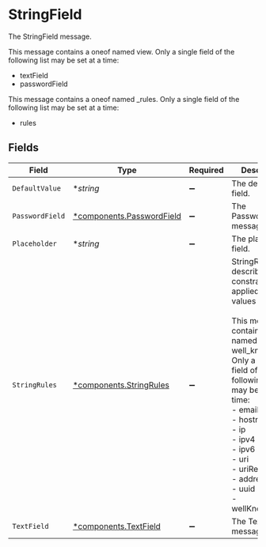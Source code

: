 # StringField

The StringField message.

This message contains a oneof named view. Only a single field of the following list may be set at a time:
  - textField
  - passwordField


This message contains a oneof named _rules. Only a single field of the following list may be set at a time:
  - rules



## Fields

| Field                                                                                                                                                                                                                                                                                        | Type                                                                                                                                                                                                                                                                                         | Required                                                                                                                                                                                                                                                                                     | Description                                                                                                                                                                                                                                                                                  |
| -------------------------------------------------------------------------------------------------------------------------------------------------------------------------------------------------------------------------------------------------------------------------------------------- | -------------------------------------------------------------------------------------------------------------------------------------------------------------------------------------------------------------------------------------------------------------------------------------------- | -------------------------------------------------------------------------------------------------------------------------------------------------------------------------------------------------------------------------------------------------------------------------------------------- | -------------------------------------------------------------------------------------------------------------------------------------------------------------------------------------------------------------------------------------------------------------------------------------------- |
| `DefaultValue`                                                                                                                                                                                                                                                                               | **string*                                                                                                                                                                                                                                                                                    | :heavy_minus_sign:                                                                                                                                                                                                                                                                           | The defaultValue field.                                                                                                                                                                                                                                                                      |
| `PasswordField`                                                                                                                                                                                                                                                                              | [*components.PasswordField](../../models/components/passwordfield.md)                                                                                                                                                                                                                        | :heavy_minus_sign:                                                                                                                                                                                                                                                                           | The PasswordField message.                                                                                                                                                                                                                                                                   |
| `Placeholder`                                                                                                                                                                                                                                                                                | **string*                                                                                                                                                                                                                                                                                    | :heavy_minus_sign:                                                                                                                                                                                                                                                                           | The placeholder field.                                                                                                                                                                                                                                                                       |
| `StringRules`                                                                                                                                                                                                                                                                                | [*components.StringRules](../../models/components/stringrules.md)                                                                                                                                                                                                                            | :heavy_minus_sign:                                                                                                                                                                                                                                                                           | StringRules describe the constraints applied to `string` values<br/><br/>This message contains a oneof named well_known. Only a single field of the following list may be set at a time:<br/>  - email<br/>  - hostname<br/>  - ip<br/>  - ipv4<br/>  - ipv6<br/>  - uri<br/>  - uriRef<br/>  - address<br/>  - uuid<br/>  - wellKnownRegex<br/> |
| `TextField`                                                                                                                                                                                                                                                                                  | [*components.TextField](../../models/components/textfield.md)                                                                                                                                                                                                                                | :heavy_minus_sign:                                                                                                                                                                                                                                                                           | The TextField message.                                                                                                                                                                                                                                                                       |
